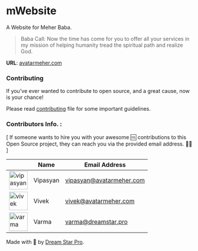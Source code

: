 # mWebsite
A Website for Meher Baba.

> Baba Call: Now the time has come for you to offer all your services in my mission of helping humanity tread the spiritual path and realize God.

__URL__: [avatarmeher.com](http://www.avatarmeher.com)


### Contributing

If you've ever wanted to contribute to open source, and a great cause, now is your chance!

Please read [contributing](https://github.com/DreamStarPro/mWebsite/blob/master/CONTRIBUTING.md) file for some important guidelines. 

### Contributors Info. : 

[ If someone wants to hire you with your awesome 🆒 contributions to this Open Source project,
  they can reach you via the provided email address. 👨‍💻 ]
  

|   | Name | Email Address |
| ------------- | ------------- | ------------- |
| <a href="https://github.com/vipasyan"><img src="https://avatars1.githubusercontent.com/u/34027054?s=460&v=4" title="vipasyan" width="50" height="50"></a> | Vipasyan | vipasyan@avatarmeher.com |
| <a href="https://github.com/mvdheram"><img src="https://avatars0.githubusercontent.com/u/33415402?s=460&v=4" title="vivek" width="50" height="50"></a> | Vivek | vivek@avatarmeher.com |
| <a href="https://github.com/gsvarma"><img src="https://avatars2.githubusercontent.com/u/17321286?s=460&v=4" title="varma" width="50" height="50"></a> | Varma | varma@dreamstar.pro |



Made with :blue_heart: by [Dream Star Pro](http://www.dreamstar.pro).
